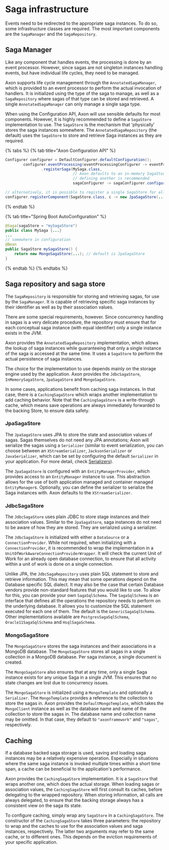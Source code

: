 # Saga infrastructure

Events need to be redirected to the appropriate saga instances. 
To do so, some infrastructure classes are required. 
The most important components are the `SagaManager` and the `SagaRepository`.

## Saga Manager

Like any component that handles events, the processing is done by an event processor. 
However, since sagas are not singleton instances handling events, but have individual life cycles,
 they need to be managed.

Axon supports life cycle management through the `AnnotatedSagaManager`,
 which is provided to an event processor to perform the actual invocation of handlers. 
It is initialized using the type of the saga to manage,
 as well as a `SagaRepository` where sagas of that type can be stored and retrieved. 
A single `AnnotatedSagaManager` can only manage a single saga type.

When using the Configuration API, Axon will use sensible defaults for most components. 
However, it is highly recommended to define a `SagaStore` implementation to use. 
The `SagaStore` is the mechanism that 'physically' stores the saga instances somewhere. 
The `AnnotatedSagaRepository` \(the default\) uses the `SagaStore` to store
 and retrieve Saga instances as they are required.

{% tabs %}
{% tab title="Axon Configuration API" %}
```java
Configurer configurer = DefaultConfigurer.defaultConfiguration();
        configurer.eventProcessing(eventProcessingConfigurer -> eventProcessingConfigurer
                .registerSaga(MySaga.class,
                              // Axon defaults to an in-memory SagaStore,
                              // defining another is recommended
                              sagaConfigurer -> sagaConfigurer.configureSagaStore(c -> new JpaSagaStore(...))));

// alternatively, it is possible to register a single SagaStore for all Saga types:
configurer.registerComponent(SagaStore.class, c -> new JpaSagaStore(...));
```
{% endtab %}

{% tab title="Spring Boot AutoConfiguration" %}
```java
@Saga(sagaStore = "mySagaStore")
public class MySaga {...}
...
// somewhere in configuration
@Bean
public SagaStore mySagaStore() {
    return new MongoSagaStore(...); // default is JpaSagaStore
}
```
{% endtab %}
{% endtabs %}

## Saga repository and saga store

The `SagaRepository` is responsible for storing and retrieving sagas, for use by the `SagaManager`. 
It is capable of retrieving specific saga instances by their identifier as well as by their association values.

There are some special requirements, however. 
Since concurrency handling in sagas is a very delicate procedure,
 the repository must ensure that for each conceptual saga instance 
 \(with equal identifier\) only a single instance exists in the JVM.

Axon provides the `AnnotatedSagaRepository` implementation,
 which allows the lookup of saga instances while guaranteeing that only a single instance of the saga is accessed at the same time. 
It uses a `SagaStore` to perform the actual persistence of saga instances.

The choice for the implementation to use depends mainly on the storage engine used by the application. 
Axon provides the `JdbcSagaStore`, `InMemorySagaStore`, `JpaSagaStore` and `MongoSagaStore`.

In some cases, applications benefit from caching saga instances. 
In that case, there is a `CachingSagaStore` which wraps another implementation to add caching behavior. 
Note that the `CachingSagaStore` is a write-through cache,
 which means save operations are always immediately forwarded to the backing Store, to ensure data safety.

### JpaSagaStore

The `JpaSagaStore` uses JPA to store the state and association values of sagas. 
Sagas themselves do not need any JPA annotations; Axon will serialize the sagas using a `Serializer`
 \(similar to event serialization, you can choose between an `XStreamSerializer`, `JacksonSerializer` or `JavaSerializer`, 
 which can be set by configuring the default `Serializer` in your application. 
 For more detail, check [Serializers](../../operations-guide/production-considerations/serializers.md)\).

The `JpaSagaStore` is configured with an `EntityManagerProvider`,
 which provides access to an `EntityManager` instance to use. 
This abstraction allows for the use of both application managed and container managed `EntityManager`s. 
Optionally, you can define the serializer to serialize the Saga instances with. 
Axon defaults to the `XStreamSerializer`.

### JdbcSagaStore

The `JdbcSagaStore` uses plain JDBC to store stage instances and their association values. 
Similar to the `JpaSagaStore`, saga instances do not need to be aware of how they are stored. 
They are serialized using a serializer.

The `JdbcSagaStore` is initialized with either a `DataSource` or a `ConnectionProvider`. 
While not required, when initializing with a `ConnectionProvider`,
 it is recommended to wrap the implementation in a `UnitOfWorkAwareConnectionProviderWrapper`. 
It will check the current Unit of Work for an already open database connection,
 to ensure that all activity within a unit of work is done on a single connection.

Unlike JPA, the `JdbcSagaRepository` uses plain SQL statement to store and retrieve information. 
This may mean that some operations depend on the Database specific SQL dialect. 
It may also be the case that certain Database vendors provide non-standard features that you would like to use. 
To allow for this, you can provide your own `SagaSqlSchema`. 
The `SagaSqlSchema` is an interface that defines all the operations the repository needs to perform on the underlying database. 
It allows you to customize the SQL statement executed for each one of them. 
The default is the `GenericSagaSqlSchema`. 
Other implementations available are `PostgresSagaSqlSchema`, `Oracle11SagaSqlSchema` and `HsqlSagaSchema`.

### MongoSagaStore

The `MongoSagaStore` stores the saga instances and their associations in a MongoDB database. 
The `MongoSagaStore` stores all sagas in a single collection in a MongoDB database. 
Per saga instance, a single document is created.

The `MongoSagaStore` also ensures that at any time,
 only a single Saga instance exists for any unique Saga in a single JVM. 
This ensures that no state changes are lost due to concurrency issues.

The `MongoSagaStore` is initialized using a `MongoTemplate` and optionally a `Serializer`. 
The `MongoTemplate` provides a reference to the collection to store the sagas in. 
Axon provides the `DefaultMongoTemplate`,
 which takes the `MongoClient` instance as well as the database name and name of the collection to store the sagas in. 
 The database name and collection name may be omitted. 
 In that case, they default to `"axonframework"` and `"sagas"`, respectively.

## Caching

If a database backed saga storage is used, saving and loading saga instances may be a relatively expensive operation. 
Especially in situations where the same saga instance is invoked multiple times within a short time span,
 a cache can be beneficial to the application's performance.

Axon provides the `CachingSagaStore` implementation. 
It is a `SagaStore` that wraps another one, which does the actual storage. 
When loading sagas or association values,
 the `CachingSagaStore` will first consult its caches, before delegating to the wrapped repository. 
When storing information,
 all calls are always delegated, to ensure that the backing storage always has a consistent view on the saga its state.

To configure caching, simply wrap any `SagaStore` in a `CachingSagaStore`. 
The constructor of the `CachingSagaStore` takes three parameters:
 the repository to wrap and the caches to use for the association values and saga instances, respectively. 
The latter two arguments may refer to the same cache, or to different ones. 
This depends on the eviction requirements of your specific application.
